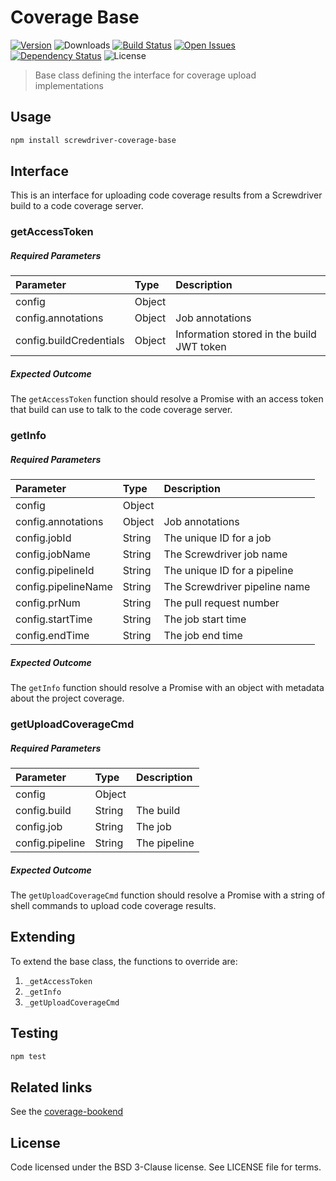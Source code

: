 # Coverage Base
[![Version][npm-image]][npm-url] ![Downloads][downloads-image] [![Build Status][status-image]][status-url] [![Open Issues][issues-image]][issues-url] [![Dependency Status][daviddm-image]][daviddm-url] ![License][license-image]

> Base class defining the interface for coverage upload implementations

## Usage

```bash
npm install screwdriver-coverage-base
```

## Interface
This is an interface for uploading code coverage results from a Screwdriver build to a code coverage server.

### getAccessToken
##### Required Parameters
| Parameter        | Type  |  Description |
| :--------------- | :---- | :----------- |
| config           | Object |             |
| config.annotations | Object | Job annotations |
| config.buildCredentials | Object | Information stored in the build JWT token |

##### Expected Outcome
The `getAccessToken` function should resolve a Promise with an access token that build can use to talk to the code coverage server.

### getInfo
##### Required Parameters
| Parameter        | Type   |  Description |
| :--------------- | :----- | :----------- |
| config           | Object |              |
| config.annotations | Object | Job annotations |
| config.jobId     | String | The unique ID for a job |
| config.jobName   | String | The Screwdriver job name |
| config.pipelineId | String | The unique ID for a pipeline |
| config.pipelineName | String | The Screwdriver pipeline name |
| config.prNum     | String | The pull request number |
| config.startTime | String | The job start time |
| config.endTime   | String | The job end time |

##### Expected Outcome
The `getInfo` function should resolve a Promise with an object with metadata about the project coverage.

### getUploadCoverageCmd
##### Required Parameters
| Parameter        | Type   |  Description |
| :--------------- | :----- | :----------- |
| config           | Object |              |
| config.build     | String | The build    |
| config.job       | String | The job      |
| config.pipeline  | String | The pipeline |

##### Expected Outcome
The `getUploadCoverageCmd` function should resolve a Promise with a string of shell commands to upload code coverage results.

## Extending
To extend the base class, the functions to override are:
1. `_getAccessToken`
1. `_getInfo`
1. `_getUploadCoverageCmd`


## Testing

```bash
npm test
```

## Related links
See the [coverage-bookend](https://github.com/screwdriver-cd/coverage-bookend)

## License

Code licensed under the BSD 3-Clause license. See LICENSE file for terms.

[npm-image]: https://img.shields.io/npm/v/screwdriver-coverage-base.svg
[npm-url]: https://npmjs.org/package/screwdriver-coverage-base
[downloads-image]: https://img.shields.io/npm/dt/screwdriver-coverage-base.svg
[license-image]: https://img.shields.io/npm/l/screwdriver-coverage-base.svg
[issues-image]: https://img.shields.io/github/issues/screwdriver-cd/screwdriver-coverage-base.svg
[issues-url]: https://github.com/screwdriver-cd/screwdriver-coverage-base/issues
[status-image]: https://cd.screwdriver.cd/pipelines/705/badge
[status-url]: https://cd.screwdriver.cd/pipelines/705
[daviddm-image]: https://david-dm.org/screwdriver-cd/screwdriver-coverage-base.svg?theme=shields.io
[daviddm-url]: https://david-dm.org/screwdriver-cd/screwdriver-coverage-base
